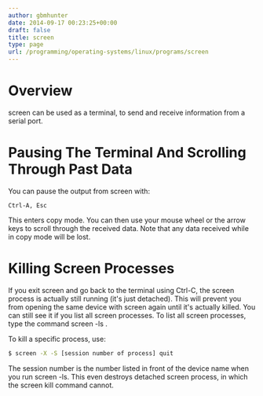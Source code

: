 ```yaml
---
author: gbmhunter
date: 2014-09-17 00:23:25+00:00
draft: false
title: screen
type: page
url: /programming/operating-systems/linux/programs/screen
---
```


# Overview

screen can be used as a terminal, to send and receive information from a serial port.

# Pausing The Terminal And Scrolling Through Past Data

You can pause the output from screen with:

```
Ctrl-A, Esc 
```

This enters copy mode. You can then use your mouse wheel or the arrow keys to scroll through the received data. Note that any data received while in copy mode will be lost.

# Killing Screen Processes

If you exit screen and go back to the terminal using Ctrl-C, the screen process is actually still running (it's just detached). This will prevent you from opening the same device with screen again until it's actually killed. You can still see it if you list all screen processes. To list all screen processes, type the command screen -ls .

To kill a specific process, use:

```sh
$ screen -X -S [session number of process] quit
```

The session number is the number listed in front of the device name when you run screen -ls. This even destroys detached screen process, in which the screen kill command cannot.
